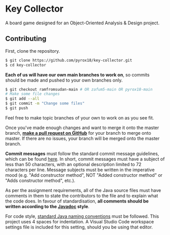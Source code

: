 # Key Collector

A board game designed for an Object-Oriented Analysis &amp; Design project.

## Contributing

First, clone the repository.

```bash
$ git clone https://github.com/pyrox18/key-collector.git
$ cd key-collector
```

**Each of us will have our own main branches to work on**, so commits should be made and pushed to your own branches only.

```bash
$ git checkout ramfromsudan-main # OR zafum5-main OR pyrox18-main
# Make some file changes
$ git add --all
$ git commit -m "Change some files"
$ git push
```

Feel free to make topic branches of your own to work on as you see fit.

Once you've made enough changes and want to merge it onto the master branch, [**make a pull request on GitHub**](https://github.com/pyrox18/key-collector/pulls) for your branch to merge onto master. If there are no issues, your branch will be merged onto the master branch.

**Commit messages** must follow the standard commit message guidelines, which can be found [here](https://chris.beams.io/posts/git-commit/). In short, commit messages must have a subject of less than 50 characters, with an optional description limited to 72 characters per line. Message subjects must be written in the imperative mood (e.g. "Add constructor method", NOT "Added constructor method" or "Adds constructor method", etc.).

As per the assignment requirements, all of the Java source files must have comments in them to state the contributors to the file and to explain what the code does. In favour of standardisation, **all comments should be written according to the [Javadoc](https://en.wikipedia.org/wiki/Javadoc) style**.

For code style, [standard Java naming conventions](http://www.oracle.com/technetwork/java/codeconventions-135099.html) must be followed. This project uses 4 spaces for indentation. A Visual Studio Code workspace settings file is included for this setting, should you be using that editor.